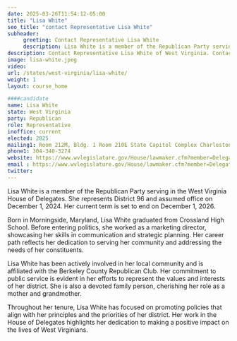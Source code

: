 ```yaml
---
date: 2025-03-26T11:54:12-05:00
title: "Lisa White"
seo_title: "contact Representative Lisa White"
subheader:
     greeting: Contact Representative Lisa White
     description: Lisa White is a member of the Republican Party serving in the West Virginia House of Delegates. She represents District 96 and assumed office on December 1, 2024. Her current term is set to end on December 1, 2026.
description: Contact Representative Lisa White of West Virginia. Contact information for Lisa White includes email address, phone number, and mailing address.
image: lisa-white.jpeg
video:
url: /states/west-virginia/lisa-white/
weight: 1
layout: course_home

####candidate
name: Lisa White
state: West Virginia
party: Republican
role: Representative
inoffice: current
elected: 2025
mailing1: Room 212M, Bldg. 1 Room 210E State Capitol Complex Charleston, WV 25305
phone1: 304-340-3274
website: https://www.wvlegislature.gov/House/lawmaker.cfm?member=Delegate%20White/
email : https://www.wvlegislature.gov/House/lawmaker.cfm?member=Delegate%20White/
twitter: 
---
```

Lisa White is a member of the Republican Party serving in the West Virginia House of Delegates. She represents District 96 and assumed office on December 1, 2024. Her current term is set to end on December 1, 2026.

Born in Morningside, Maryland, Lisa White graduated from Crossland High School. Before entering politics, she worked as a marketing director, showcasing her skills in communication and strategic planning. Her career path reflects her dedication to serving her community and addressing the needs of her constituents.

Lisa White has been actively involved in her local community and is affiliated with the Berkeley County Republican Club. Her commitment to public service is evident in her efforts to represent the values and interests of her district. She is also a devoted family person, cherishing her role as a mother and grandmother.

Throughout her tenure, Lisa White has focused on promoting policies that align with her principles and the priorities of her district. Her work in the House of Delegates highlights her dedication to making a positive impact on the lives of West Virginians.
